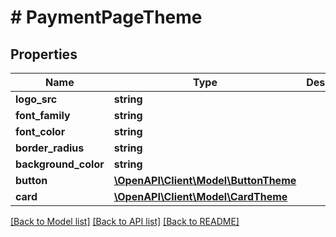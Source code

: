 # # PaymentPageTheme

## Properties

Name | Type | Description | Notes
------------ | ------------- | ------------- | -------------
**logo_src** | **string** |  | [optional]
**font_family** | **string** |  | [optional]
**font_color** | **string** |  | [optional]
**border_radius** | **string** |  | [optional]
**background_color** | **string** |  | [optional]
**button** | [**\OpenAPI\Client\Model\ButtonTheme**](ButtonTheme.md) |  | [optional]
**card** | [**\OpenAPI\Client\Model\CardTheme**](CardTheme.md) |  | [optional]

[[Back to Model list]](../../README.md#models) [[Back to API list]](../../README.md#endpoints) [[Back to README]](../../README.md)
